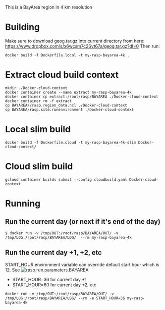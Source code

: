 This is a BayArea region in 4 km resolution

# Building
Make sure to download geog.tar.gz into current directory from here: https://www.dropbox.com/s/x6wcsm7c26vt67a/geog.tar.gz?dl=0
Then run:

```
docker build -f Dockerfile.local -t my-rasp-bayarea-4k .
```

# Extract cloud build context
```
mkdir ./Docker-cloud-context
docker container create --name extract my-rasp-bayarea-4k
docker container cp extract:/root/rasp/BAYAREA ./Docker-cloud-context
docker container rm -f extract
cp BAYAREA//rasp.region_data.ncl ./Docker-cloud-context
cp BAYAREA/rasp.site.runenvironment ./Docker-cloud-context
```

# Local slim build
```
docker build -f Dockerfile.cloud -t my-rasp-bayarea-4k-slim Docker-cloud-context/
```

# Cloud slim build
```
gcloud container builds submit --config cloudbuild.yaml Docker-cloud-context
```

# Running
## Run the current day (or next if it's end of the day)

```
$ docker run -v /tmp/OUT:/root/rasp/BAYAREA/OUT/ -v /tmp/LOG:/root/rasp/BAYAREA/LOG/  --rm my-rasp-bayarea-4k
```

## Run the current day +1, +2, etc

START_HOUR environment variable can override default start hour which is 12. See ![rasp.run.parameters.BAYAREA](BAYAREA/rasp.run.parameters.BAYAREA)

* START_HOUR=36 for current day +1
* START_HOUR=60 for current day +2, etc

```
docker run -v /tmp/OUT:/root/rasp/BAYAREA/OUT/ -v /tmp/LOG:/root/rasp/BAYAREA/LOG/ --rm -e START_HOUR=36 my-rasp-bayarea-4k
```
